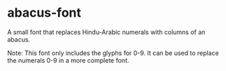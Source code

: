 # abacus-font
A small font that replaces Hindu-Arabic numerals with columns of an abacus.

Note: This font only includes the glyphs for 0-9. It can be used to replace the numerals 0-9 in a more complete font.
